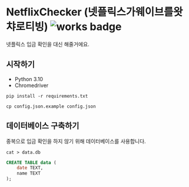 # NetflixChecker (넷플릭스가웨이브를왓챠로티빙) ![works badge](https://cdn.jsdelivr.net/gh/nikku/works-on-my-machine@v0.2.0/badge.svg)

넷플릭스 입금 확인을 대신 해줄거에요.

## 시작하기

- Python 3.10
- Chromedriver

```shell
pip install -r requirements.txt
```

```shell
cp config.json.example config.json
```

## 데이터베이스 구축하기 

중복으로 입금 확인을 하지 않기 위해 데이터베이스를 사용합니다.

```shell
cat > data.db
```

```sql
CREATE TABLE data (
    date TEXT,
    name TEXT
);
```
